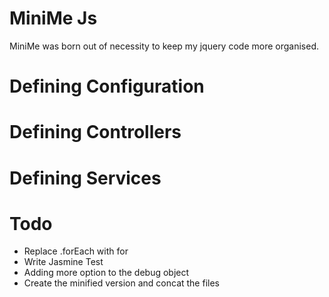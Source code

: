 # MiniMe Js

MiniMe was born out of necessity to keep my jquery code more organised.

# Defining Configuration

# Defining Controllers

# Defining Services


# Todo

- Replace .forEach with for
- Write Jasmine Test
- Adding more option to the debug object
- Create the minified version and concat the files